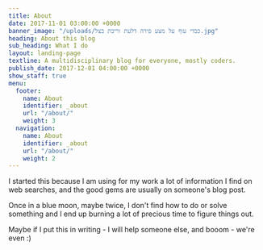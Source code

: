 ```yaml
---
title: About
date: 2017-11-01 03:00:00 +0000
banner_image: "/uploads/כבדי עוף על מצע פירה דלעת וריבת בצל.jpg"
heading: About this blog
sub_heading: What I do
layout: landing-page
textline: A multidisciplinary blog for everyone, mostly coders.
publish_date: 2017-12-01 04:00:00 +0000
show_staff: true
menu:
  footer:
    name: About
    identifier: _about
    url: "/about/"
    weight: 3
  navigation:
    name: About
    identifier: _about
    url: "/about/"
    weight: 2
---
```

I started this because I am using for my work a lot of information I find on web searches, and the good gems are usually on someone's blog post. 

Once in a blue moon, maybe twice, I don't find how to do or solve something and I end up burning a lot of precious time to figure things out.

Maybe if I put this in writing - I will help someone else, and booom - we're even :)